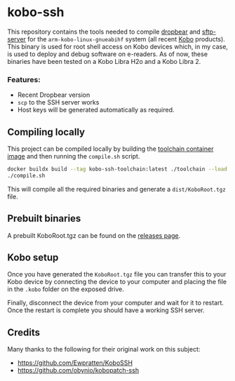 # kobo-ssh

This repository contains the tools needed to compile [dropbear](https://matt.ucc.asn.au/dropbear/dropbear.html) and [sftp-server](https://github.com/openssh/openssh-portable) for the `arm-kobo-linux-gnueabihf` system (all recent [Kobo](https://www.kobo.com/) products).
This binary is used for root shell access on Kobo devices which, in my case, is used to deploy and debug software on e-readers. As of now, these binaries have been tested on a Kobo Libra H2o and a Kobo Libra 2.

### Features:
- Recent Dropbear version
- `scp` to the SSH server works
- Host keys will be generated automatically as required.

## Compiling locally

This project can be compiled locally by building the [toolchain container image](toolchain/Dockerfile) and then running the `compile.sh` script.

```sh
docker buildx build --tag kobo-ssh-toolchain:latest ./toolchain --load
./compile.sh
```

This will compile all the required binaries and generate a `dist/KoboRoot.tgz` file.

## Prebuilt binaries

A prebuilt KoboRoot.tgz can be found on the [releases page](https://github.com/bjw-s-labs/kobo-ssh/releases).

## Kobo setup

Once you have generated the `KoboRoot.tgz` file you can transfer this to your Kobo device by connecting the device to your computer and placing the file in the `.kobo` folder on the exposed drive.

Finally, disconnect the device from your computer and wait for it to restart. Once the restart is complete you should have a working SSH server.

## Credits

Many thanks to the following for their original work on this subject:
- https://github.com/Ewpratten/KoboSSH
- https://github.com/obynio/kobopatch-ssh
